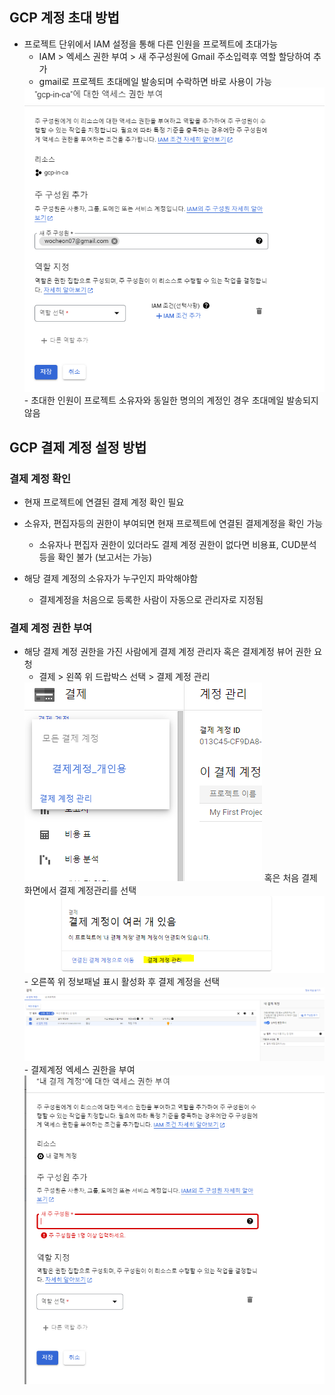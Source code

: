 ## GCP 계정 초대 방법
- 프로젝트 단위에서 IAM 설정을 통해 다른 인원을 프로젝트에 초대가능 
    - IAM > 엑세스 권한 부여 > 새 주구성원에 Gmail 주소입력후 역할 할당하여 추가
    - gmail로 프로젝트 초대메일 발송되며 수락하면 바로 사용이 가능
    <img src="gcp_프로젝트_엑세스권한부여.PNG">            
        - 초대한 인원이 프로젝트 소유자와 동일한 명의의 계정인 경우 초대메일 발송되지않음
        
        

## GCP 결제 계정 설정 방법

### 결제 계정 확인

- 현재 프로젝트에 연결된 결제 계정 확인 필요

- 소유자, 편집자등의 권한이 부여되면 현재 프로젝트에 연결된 결제계정을 확인 가능
    - 소유자나 편집자 권한이 있더라도 결제 계정 권한이 없다면 비용표, CUD분석등을 확인 불가 (보고서는 가능)

- 해당 결제 계정의 소유자가 누구인지 파악해야함
    - 결제계정을 처음으로 등록한 사람이 자동으로 관리자로 지정됨

### 결제 계정 권한 부여
- 해당 결제 계정 권한을 가진 사람에게 결제 계정 관리자 혹은 결제계정 뷰어 권한 요청 
    - 결제 > 왼쪽 위 드랍박스 선택 > 결제 계정 관리 
    <img src="결제계정관리_1.PNG">    
    혹은 처음 결제 화면에서 결제 계정관리를 선택
    <img src="결제계정관리_2.PNG">    
    - 오른쪽 위 정보패널 표시 활성화 후 결제 계정을 선택 
    <img src="결제계정.PNG">    
    - 결제계정 엑세스 권한을 부여
    <img src="권한부여.PNG">    
